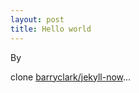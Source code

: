 ```yaml
---
layout: post
title: Hello world
---
```


By

clone [barryclark/jekyll-now](barryclark/jekyll-now)...
